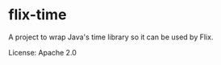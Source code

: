 # flix-time

A project to wrap Java's time library so it can be used by Flix.

License: Apache 2.0


